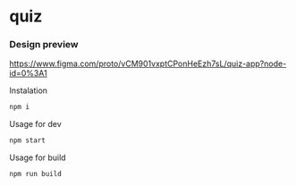 # quiz

### Design preview
https://www.figma.com/proto/vCM901vxptCPonHeEzh7sL/quiz-app?node-id=0%3A1

Instalation
```javascript
npm i
```

Usage for dev
```javascript
npm start
```

Usage for build
```javascript
npm run build
```
